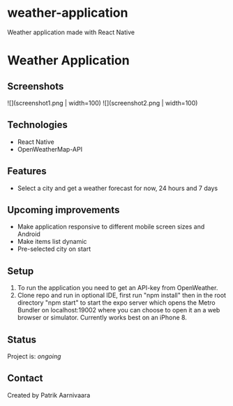 # weather-application
Weather application made with React Native

# Weather Application

## Screenshots
![](screenshot1.png | width=100)
![](screenshot2.png | width=100)

## Technologies
* React Native
* OpenWeatherMap-API

## Features
* Select a city and get a weather forecast for now, 24 hours and 7 days

## Upcoming improvements
* Make application responsive to different mobile screen sizes and Android
* Make items list dynamic
* Pre-selected city on start

## Setup
1. To run the application you need to get an API-key from OpenWeather.
2. Clone repo and run in optional IDE, first run "npm install" then in the root directory "npm start" to start the expo server which opens the Metro Bundler on localhost:19002 where you can choose to open it an a web browser or simulator. Currently works best on an iPhone 8.

## Status
Project is: _ongoing_

## Contact
Created by Patrik Aarnivaara
